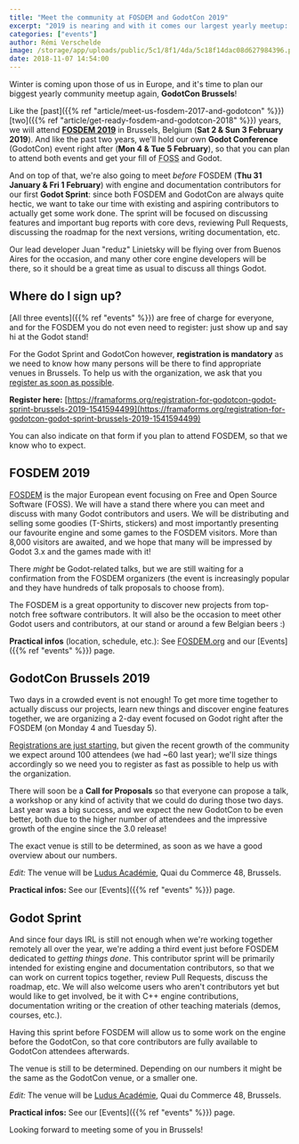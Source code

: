 ```yaml
---
title: "Meet the community at FOSDEM and GodotCon 2019"
excerpt: "2019 is nearing and with it comes our largest yearly meetup: GodotCon in Brussels (4 & 5 Feb 2019), right after the FOSDEM (2 & 3 Feb 2019). It's time to plan your travel and accommodation, and register for our event as soon as you can to help us organize it properly. Also check out the details about our new pre-FOSDEM event for contributors, Godot Sprint (31 Jan & 1 Feb 2019)."
categories: ["events"]
author: Rémi Verschelde
image: /storage/app/uploads/public/5c1/8f1/4da/5c18f14dac08d627984396.png
date: 2018-11-07 14:54:00
---
```


Winter is coming upon those of us in Europe, and it's time to plan our biggest yearly community meetup again, **GodotCon Brussels**!

Like the [past]({{% ref "article/meet-us-fosdem-2017-and-godotcon" %}}) [two]({{% ref "article/get-ready-fosdem-and-godotcon-2018" %}}) years, we will attend [**FOSDEM 2019**](https://fosdem.org/2019) in Brussels, Belgium (**Sat 2 & Sun 3 February 2019**). And like the past two years, we'll hold our own **Godot Conference** (GodotCon) event right after (**Mon 4 & Tue 5 February**), so that you can plan to attend both events and get your fill of <abbr title="Free and Open Source Software">FOSS</abbr> and Godot.

And on top of that, we're also going to meet *before* FOSDEM (**Thu 31 January & Fri 1 February**) with engine and documentation contributors for our first **Godot Sprint**: since both FOSDEM and GodotCon are always quite hectic, we want to take our time with existing and aspiring contributors to actually get some work done. The sprint will be focused on discussing features and important bug reports with core devs, reviewing Pull Requests, discussing the roadmap for the next versions, writing documentation, etc.

Our lead developer Juan "reduz" Linietsky will be flying over from Buenos Aires for the occasion, and many other core engine developers will be there, so it should be a great time as usual to discuss all things Godot.

## Where do I sign up?

[All three events]({{% ref "events" %}}) are free of charge for everyone, and for the FOSDEM you do not even need to register: just show up and say hi at the Godot stand!

For the Godot Sprint and GodotCon however, **registration is mandatory** as we need to know how many persons will be there to find appropriate venues in Brussels. To help us with the organization, we ask that you [register as soon as possible](https://framaforms.org/registration-for-godotcon-godot-sprint-brussels-2019-1541594499).

**Register here:** [https://framaforms.org/registration-for-godotcon-godot-sprint-brussels-2019-1541594499](https://framaforms.org/registration-for-godotcon-godot-sprint-brussels-2019-1541594499)

You can also indicate on that form if you plan to attend FOSDEM, so that we know who to expect.

## FOSDEM 2019

[FOSDEM](https://fosdem.org) is the major European event focusing on Free and Open Source Software (FOSS). We will have a stand there where you can meet and discuss with many Godot contributors and users.
We will be distributing and selling some goodies (T-Shirts, stickers) and most importantly presenting our favourite engine and some games to the FOSDEM visitors. More than 8,000 visitors are awaited, and we hope that many will be impressed by Godot 3.x and the games made with it!

There *might* be Godot-related talks, but we are still waiting for a confirmation from the FOSDEM organizers (the event is increasingly popular and they have hundreds of talk proposals to choose from).

The FOSDEM is a great opportunity to discover new projects from top-notch free software contributors. It will also be the occasion to meet other Godot users and contributors, at our stand or around a few Belgian beers :)

**Practical infos** (location, schedule, etc.): See [FOSDEM.org](https://fosdem.org) and our [Events]({{% ref "events" %}}) page.

## GodotCon Brussels 2019

Two days in a crowded event is not enough! To get more time together to actually discuss our projects, learn new things and discover engine features together, we are organizing a 2-day event focused on Godot right after the FOSDEM (on Monday 4 and Tuesday 5).

[Registrations are just starting](https://framaforms.org/registration-for-godotcon-godot-sprint-brussels-2019-1541594499), but given the recent growth of the community we expect around 100 attendees (we had ~60 last year); we'll size things accordingly so we need you to register as fast as possible to help us with the organization.

There will soon be a **Call for Proposals** so that everyone can propose a talk, a workshop or any kind of activity that we could do during those two days. Last year was a big success, and we expect the new GodotCon to be even better, both due to the higher number of attendees and the impressive growth of the engine since the 3.0 release!

The exact venue is still to be determined, as soon as we have a good overview about our numbers.

*Edit:* The venue will be <a href="http://www.ludus-academie.com">Ludus Académie</a>, Quai du Commerce 48, Brussels.

**Practical infos:** See our [Events]({{% ref "events" %}}) page.

## Godot Sprint

And since four days IRL is still not enough when we're working together remotely all over the year, we're adding a third event just before FOSDEM dedicated to *getting things done*. This contributor sprint will be primarily intended for existing engine and documentation contributors, so that we can work on current topics together, review Pull Requests, discuss the roadmap, etc. We will also welcome users who aren't contributors yet but would like to get involved, be it with C++ engine contributions, documentation writing or the creation of other teaching materials (demos, courses, etc.).

Having this sprint before FOSDEM will allow us to some work on the engine before the GodotCon, so that core contributors are fully available to GodotCon attendees afterwards.

The venue is still to be determined. Depending on our numbers it might be the same as the GodotCon venue, or a smaller one.

*Edit:* The venue will be <a href="http://www.ludus-academie.com">Ludus Académie</a>, Quai du Commerce 48, Brussels.

**Practical infos:** See our [Events]({{% ref "events" %}}) page.

Looking forward to meeting some of you in Brussels!
